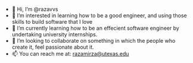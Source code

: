 - 👋 Hi, I’m @razavvs
- 👀 I’m interested in learning how to be a good engineer, and using those skills to build software that I love 
- 🌱 I’m currently learning how to be an effecient software engineer by undertaking university internships.
- 💞️ I’m looking to collaborate on something in which the people who create it, feel passionate about it.
- 📫 You can reach me at: razamirza@utexas.edu 

<!---
razavvs/razavvs is a ✨ special ✨ repository because its `README.md` (this file) appears on your GitHub profile.
You can click the Preview link to take a look at your changes.
--->
